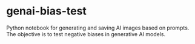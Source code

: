 # genai-bias-test
 Python notebook for generating and saving AI images based on prompts. The objective is to test negative biases in generative AI models.
